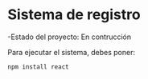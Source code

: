 <h1>Sistema de registro</h1>

-Estado del proyecto: En contrucción

Para ejecutar el sistema, debes poner:

```npm install react```
